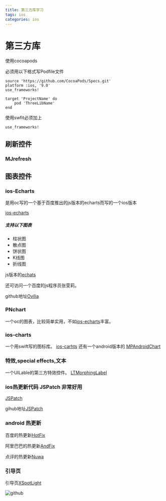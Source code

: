 ```yaml
---
title: 第三方库学习
tags: ios
categories: ios
---
```


# 第三方库
使用cocoapods

必须用以下格式写Podfile文件

``` 
source 'https://github.com/CocoaPods/Specs.git'
platform :ios, '9.0'
use_frameworks!

target 'ProjectName' do
    pod 'ThreeLibName'
end
```

使用swfit必须加上

```
use_frameworks!
```

## 刷新控件
### MJrefresh
## 图表控件
### ios-Echarts

是用oc写的一个基于百度推出的js版本的echarts而写的一个ios版本

[ios-echarts](https://github.com/Pluto-Y/iOS-Echarts)

##### 支持以下图表 #####
* 柱状图
* 散点图
* 饼状图
* K线图
* 折线图

js版本的[echats](https://github.com/ecomfe/echarts)

还可访问一个百度的js程序员张雯莉。

github地址[Ovilia](http://github.com/Ovilia)
### PNchart
一个oc的图表，比较简单实用，不如[ios-echarts](https://github.com/Pluto-Y/iOS-Echarts)丰富。

### ios-charts
一个用swift写的图标库。
[ios-carhts](https://github.com/danielgindi/Charts)
还有一个android版本的
[MPAndroidChart](https://github.com/PhilJay/MPAndroidChart)
### 特效,special effects,文本
一个UILable的第三方特效控件。
[LTMorphingLabel](https://github.com/lexrus/LTMorphingLabel)

### ios热更新代码 JSPatch 非常好用

[JSPatch](http://www.jspatch.com/) 

gihub地址[JSPatch](https://github.com/bang590/JSPatch)
### android 热更新

百度的热更新[HotFix](https://github.com/dodola/HotFix)

阿里巴巴的热更新[AndFix](https://github.com/alibaba/AndFix)

点评的热更新[Nuwa](https://github.com/jasonross/Nuwa)

### 引导页

引导页[XSpotLight](https://github.com/StrongX/XSpotLight)

![github](https://github.com/StrongX/XSportLight/blob/master/10.gif)






